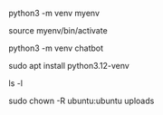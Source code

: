 python3 -m venv myenv

source myenv/bin/activate

python3 -m venv chatbot


sudo apt install python3.12-venv 

ls -l


sudo chown -R ubuntu:ubuntu uploads



